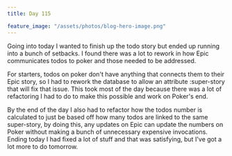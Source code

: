 ```yaml
---
title: Day 115

feature_image: "/assets/photos/blog-hero-image.png"
---
```


Going into today I wanted to finish up the todo story but ended up running into a bunch of setbacks.
I found there was a lot to rework in how Epic communicates todos to poker and those needed to be addressed.

For starters, todos on poker don't have anything that connects them to their Epic story, so I had to rework
the database to allow an attribute :super-story that will fix that issue. This took most of the day
because there was a lot of refactoring I had to do to make this possible and work on Poker's end.

By the end of the day I also had to refactor how the todos number is calculated to just be based off how
many todos are linked to the same super-story, by doing this, any updates on Epic can update the numbers
on Poker without making a bunch of unnecessary expensive invocations. Ending today I had fixed a lot of stuff
and that was satisfying, but I've got a lot more to do tomorrow.